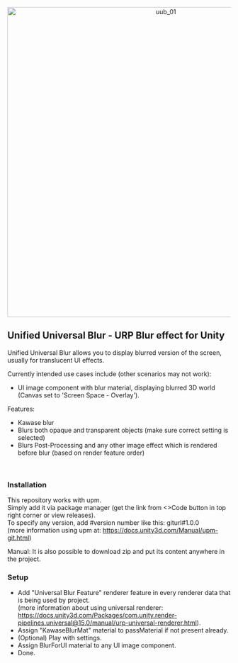 <p align="center">
  <img width="700" align="center" alt="uub_01" src="https://user-images.githubusercontent.com/42884387/216822248-f43c7da4-a94e-4540-8b77-1151e6321b99.png">
</p>


## Unified Universal Blur - URP Blur effect for Unity

Unified Universal Blur allows you to display blurred version of the screen, usually for translucent UI effects.

Currently intended use cases include (other scenarios may not work):
- UI image component with blur material, displaying blurred 3D world (Canvas set to 'Screen Space - Overlay').

Features:
- Kawase blur
- Blurs both opaque and transparent objects (make sure correct setting is selected)
- Blurs Post-Processing and any other image effect which is rendered before blur (based on render feature order)

<br>

### Installation

This repository works with upm. 
<br>Simply add it via package manager (get the link from <>Code button in top right corner or view releases).
<br>To specify any version, add #version number like this: giturl#1.0.0 
<br>(more information using upm at: https://docs.unity3d.com/Manual/upm-git.html)

Manual: It is also possible to download zip and put its content anywhere in the project.
<br>

### Setup

- Add "Universal Blur Feature" renderer feature in every renderer data that is being used by project.
<br>(more information about using universal renderer: https://docs.unity3d.com/Packages/com.unity.render-pipelines.universal@15.0/manual/urp-universal-renderer.html).
- Assign "KawaseBlurMat" material to passMaterial if not present already.
- (Optional) Play with settings.
- Assign BlurForUI material to any UI image component.
- Done.
